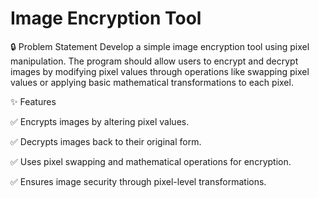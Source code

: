 # Image Encryption Tool
🔒 Problem Statement
Develop a simple image encryption tool using pixel manipulation. The program should allow users to encrypt and decrypt images by modifying pixel values through operations like swapping pixel values or applying basic mathematical transformations to each pixel.

✨ Features

✅ Encrypts images by altering pixel values.

✅ Decrypts images back to their original form.

✅ Uses pixel swapping and mathematical operations for encryption.

✅ Ensures image security through pixel-level transformations.
